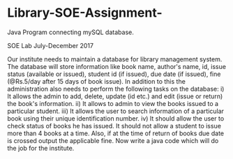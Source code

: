# Library-SOE-Assignment-
Java Program connecting mySQL database.

SOE Lab July-December 2017




Our institute needs to maintain a database for library management system. The database will store
information like book name, author&#39;s name, id, issue status (available or issued), student id (if issued),
due date (if issued), fine (@Rs.5/day after 15 days of book issue).
In addition to this the administration also needs to perform the following tasks on the database:
i) It allows the admin to add, delete, update (id etc.) and edit (issue or return) the book&#39;s
information.
ii) It allows to admin to view the books issued to a particular student.
iii) It allows the user to search information of a particular book using their unique identification
number.
iv) It should allow the user to check status of books he has issued.
It should not allow a student to issue more than 4 books at a time. Also, if at the time of return of books
due date is crossed output the applicable fine.
Now write a java code which will do the job for the institute.
